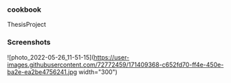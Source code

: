 ### cookbook
ThesisProject
### Screenshots

![photo_2022-05-26_11-51-15](https://user-images.githubusercontent.com/72772459/171409368-c652fd70-ff4e-450e-ba2e-ea2be4756241.jpg width="300")
